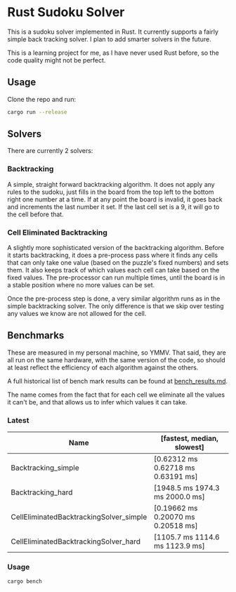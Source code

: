 # Rust Sudoku Solver
This is a sudoku solver implemented in Rust. It currently supports a fairly simple back tracking solver. I plan to add smarter solvers in the future.

This is a learning project for me, as I have never used Rust before, so the code quality might not be perfect.

## Usage

Clone the repo and run:

```bash
cargo run --release
```
## Solvers
There are currently 2 solvers:
### Backtracking

A simple, straight forward backtracking algorithm. It does not apply any rules to the sudoku, just fills in the board from the top left to the bottom right one number at a time. If at any point the board is invalid, it goes back and increments the last number it set. If the last cell set is a 9, it will go to the cell before that.

### Cell Eliminated Backtracking
A slightly more sophisticated version of the backtracking algorithm. Before it starts backtracking, it does a pre-process pass where it finds any cells that can only take one value (based on the puzzle's fixed numbers) and sets them. It also keeps track of which values each cell can take based on the fixed values. The pre-processor can run multiple times, until the board is in a stable position where no more values can be set.

Once the pre-process step is done, a very similar algorithm runs as in the simple backtracking solver. The only difference is that we skip over testing any values we know are not allowed for the cell.

##  Benchmarks
These are measured in my personal machine, so YMMV. That said, they are all run on the same hardware, with the same version of the code, so should at least reflect the efficiency of each algorithm against the others.

A full historical list of bench mark results can be found at [bench_results.md](/benches/bench_results.md).

The name comes from the fact that for each cell we eliminate all the values it can't be, and that allows us to infer which values it can take.

### Latest
Name | [fastest, median, slowest]
--- | --- 
Backtracking_simple | [0.62312 ms 0.62718 ms 0.63191 ms]
Backtracking_hard | [1948.5 ms 1974.3 ms 2000.0 ms]
CellEliminatedBacktrackingSolver_simple | [0.19662 ms 0.20070 ms 0.20518 ms]
CellEliminatedBacktrackingSolver_hard | [1105.7 ms 1114.6 ms 1123.9 ms]

### Usage
```bash
cargo bench
```
